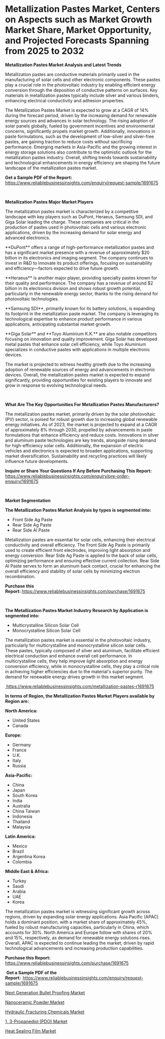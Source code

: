 <p><h1>Metallization Pastes Market, Centers on Aspects such as Market Growth Market Share, Market Opportunity, and Projected Forecasts Spanning from 2025 to 2032</h1></p><p><strong>Metallization Pastes Market Analysis and Latest Trends</strong></p>
<p><p>Metallization pastes are conductive materials primarily used in the manufacturing of solar cells and other electronic components. These pastes play a crucial role in the photovoltaic industry by enabling efficient energy conversion through the deposition of conductive patterns on surfaces. Key materials in metallization pastes typically include silver and various binders, enhancing electrical conductivity and adhesion properties.</p><p>The Metallization Pastes Market is expected to grow at a CAGR of 14% during the forecast period, driven by the increasing demand for renewable energy sources and advances in solar technology. The rising adoption of solar panels globally, fueled by government incentives and environmental concerns, significantly propels market growth. Additionally, innovations in paste formulations, such as the development of low-silver and silver-free pastes, are gaining traction to reduce costs without sacrificing performance. Emerging markets in Asia-Pacific and the growing interest in energy storage solutions also contribute to the optimistic outlook for the metallization pastes industry. Overall, shifting trends towards sustainability and technological enhancements in energy efficiency are shaping the future landscape of the metallization pastes market.</p></p>
<p><strong>Get a Sample PDF of the Report:&nbsp;</strong> <a href="https://www.reliablebusinessinsights.com/enquiry/request-sample/1691675?utm_campaign=904&utm_medium=2&utm_source=Github&utm_content=ia&utm_term=07012025&utm_id=metallization-pastes">https://www.reliablebusinessinsights.com/enquiry/request-sample/1691675</a></p>
<p>&nbsp;</p>
<p><strong>Metallization Pastes Major Market Players</strong></p>
<p><p>The metallization pastes market is characterized by a competitive landscape with key players such as DuPont, Heraeus, Samsung SDI, and Giga Solar leading the charge. These companies are critical in the production of pastes used in photovoltaic cells and various electronic applications, driven by the increasing demand for solar energy and advanced electronics.</p><p>**DuPont** offers a range of high-performance metallization pastes and has a significant market presence with a revenue of approximately $20 billion in its electronics and imaging segment. The company continues to invest in R&D to innovate its product offerings, focusing on sustainability and efficiency—factors expected to drive future growth.</p><p>**Heraeus** is another major player, providing specialty pastes known for their quality and performance. The company has a revenue of around $2 billion in its electronics division and shows robust growth potential, particularly in the renewable energy sector, thanks to the rising demand for photovoltaic technologies.</p><p>**Samsung SDI**, primarily known for its battery solutions, is expanding its footprint in the metallization paste market. The company is leveraging its technological expertise to enhance product performance in various applications, anticipating substantial market growth. </p><p>**Giga Solar** and **Toyo Aluminium K.K.** are also notable competitors focusing on innovation and quality improvement. Giga Solar has developed metal pastes that enhance solar cell efficiency, while Toyo Aluminium specializes in conductive pastes with applications in multiple electronic devices.</p><p>The market is projected to witness healthy growth due to the increasing adoption of renewable sources of energy and advancements in electronic devices. Overall, the metallization pastes market is expected to expand significantly, providing opportunities for existing players to innovate and grow in response to evolving technological needs.</p></p>
<p>&nbsp;</p>
<p><strong>What Are The Key Opportunities For Metallization Pastes Manufacturers?</strong></p>
<p><p>The metallization pastes market, primarily driven by the solar photovoltaic (PV) sector, is poised for robust growth due to increasing global renewable energy initiatives. As of 2023, the market is projected to expand at a CAGR of approximately 8% through 2030, propelled by advancements in paste formulations that enhance efficiency and reduce costs. Innovations in silver and aluminum paste technologies are key trends, alongside rising demand for high-efficiency solar cells. Additionally, the expansion of electric vehicles and electronics is expected to broaden applications, supporting market diversification. Sustainability and recycling practices will likely influence future developments.</p></p>
<p><strong>Inquire or Share Your Questions If Any Before Purchasing This Report:</strong> <a href="https://www.reliablebusinessinsights.com/enquiry/pre-order-enquiry/1691675?utm_campaign=904&utm_medium=2&utm_source=Github&utm_content=ia&utm_term=07012025&utm_id=metallization-pastes">https://www.reliablebusinessinsights.com/enquiry/pre-order-enquiry/1691675</a></p>
<p>&nbsp;</p>
<p><strong>Market Segmentation</strong></p>
<p><strong>The Metallization Pastes Market Analysis by types is segmented into:</strong></p>
<p><ul><li>Front Side Ag Paste</li><li>Rear Side Ag Paste</li><li>Rear Side Al Paste</li></ul></p>
<p><p>Metallization pastes are essential for solar cells, enhancing their electrical conductivity and overall efficiency. The Front Side Ag Paste is primarily used to create efficient front electrodes, improving light absorption and energy conversion. Rear Side Ag Paste is applied to the back of solar cells, optimizing performance and ensuring effective current collection. Rear Side Al Paste serves to form an aluminum back contact, crucial for enhancing the overall efficiency and stability of solar cells by minimizing electron recombination.</p></p>
<p><strong>Purchase this Report:&nbsp;</strong><a href="https://www.reliablebusinessinsights.com/purchase/1691675?utm_campaign=904&utm_medium=2&utm_source=Github&utm_content=ia&utm_term=07012025&utm_id=metallization-pastes">https://www.reliablebusinessinsights.com/purchase/1691675</a></p>
<p>&nbsp;</p>
<p><strong>The Metallization Pastes Market Industry Research by Application is segmented into:</strong></p>
<p><ul><li>Multicrystalline Silicon Solar Cell</li><li>Monocrystalline Silicon Solar Cell</li></ul></p>
<p><p>The metallization pastes market is essential in the photovoltaic industry, particularly for multicrystalline and monocrystalline silicon solar cells. These pastes, typically composed of silver and aluminum, facilitate efficient electrical conduction and enhance overall cell performance. In multicrystalline cells, they help improve light absorption and energy conversion efficiency, while in monocrystalline cells, they play a critical role in achieving higher efficiencies due to the material's superior purity. The demand for renewable energy drives growth in this market segment.</p></p>
<p><a href="https://www.reliablebusinessinsights.com/metallization-pastes-r1691675?utm_campaign=904&utm_medium=2&utm_source=Github&utm_content=ia&utm_term=07012025&utm_id=metallization-pastes">&nbsp;https://www.reliablebusinessinsights.com/metallization-pastes-r1691675</a></p>
<p><strong>In terms of Region, the Metallization Pastes Market Players available by Region are:</strong></p>
<p>
    <p> <strong> North America: </strong>
        <ul>
            <li>United States</li>
            <li>Canada</li>
        </ul>
        </p> 
    <p> <strong> Europe: </strong>
        <ul>
            <li>Germany</li>
            <li>France</li>
            <li>U.K.</li>
            <li>Italy</li>
            <li>Russia</li>
        </ul>
        </p> 
    <p> <strong> Asia-Pacific: </strong>
        <ul>
            <li>China</li>
            <li>Japan</li>
            <li>South Korea</li>
            <li>India</li>
            <li>Australia</li>
            <li>China Taiwan</li>
            <li>Indonesia</li>
            <li>Thailand</li>
            <li>Malaysia</li>
        </ul>
        </p> 
    <p> <strong> Latin America: </strong>
        <ul>
            <li>Mexico</li>
            <li>Brazil</li>
            <li>Argentina Korea</li>
            <li>Colombia</li>
        </ul>
        </p> 
    <p> <strong> Middle East & Africa: </strong>
        <ul>
            <li>Turkey</li>
            <li>Saudi</li>
            <li>Arabia</li>
            <li>UAE</li>
            <li>Korea</li>
        </ul>
    </p>
    </p>
<p><p>The metallization pastes market is witnessing significant growth across regions, driven by expanding solar energy applications. Asia Pacific (APAC) holds a dominant position, with a market share of approximately 45%, fueled by robust manufacturing capacities, particularly in China, which accounts for 30%. North America and Europe follow with shares of 20% and 15%, respectively, as demand for renewable energy solutions rises. Overall, APAC is expected to continue leading the market, driven by rapid technological advancements and increasing production capabilities.</p></p>
<p><strong>Purchase this Report: </strong><a href="https://www.reliablebusinessinsights.com/purchase/1691675?utm_campaign=904&utm_medium=2&utm_source=Github&utm_content=ia&utm_term=07012025&utm_id=metallization-pastes">https://www.reliablebusinessinsights.com/purchase/1691675</a></p>
<p>&nbsp;<strong>Get a Sample PDF of the Report:&nbsp;&nbsp;</strong><a href="https://www.reliablebusinessinsights.com/enquiry/request-sample/1691675?utm_campaign=904&utm_medium=2&utm_source=Github&utm_content=ia&utm_term=07012025&utm_id=metallization-pastes">https://www.reliablebusinessinsights.com/enquiry/request-sample/1691675</a></p>
<p><strong></strong></p>
<p><p><a href="https://github.com/kimberjam0i/Market-Research-Report-List-1/blob/main/next-generation-bullet-proofing-market.md?utm_campaign=904&utm_medium=2&utm_source=Github&utm_content=ia&utm_term=07012025&utm_id=metallization-pastes">Next Generation Bullet Proofing Market</a></p><p><a href="https://github.com/osbornrdaflalo/Market-Research-Report-List-1/blob/main/nanoceramic-powder-market.md?utm_campaign=904&utm_medium=2&utm_source=Github&utm_content=ia&utm_term=07012025&utm_id=metallization-pastes">Nanoceramic Powder Market</a></p><p><a href="https://github.com/lashaunm5st/Market-Research-Report-List-1/blob/main/hydraulic-fracturing-chemicals-market.md?utm_campaign=904&utm_medium=2&utm_source=Github&utm_content=ia&utm_term=07012025&utm_id=metallization-pastes">Hydraulic Fracturing Chemicals Market</a></p><p><a href="https://github.com/ElviraLeka1962/Market-Research-Report-List-1/blob/main/1-3-propanediol-pdo-market.md?utm_campaign=904&utm_medium=2&utm_source=Github&utm_content=ia&utm_term=07012025&utm_id=metallization-pastes">1, 3-Propanediol (PDO) Market</a></p><p><a href="https://github.com/darenph8er/Market-Research-Report-List-1/blob/main/heat-sealing-film-market.md?utm_campaign=904&utm_medium=2&utm_source=Github&utm_content=ia&utm_term=07012025&utm_id=metallization-pastes">Heat Sealing Film Market</a></p></p>